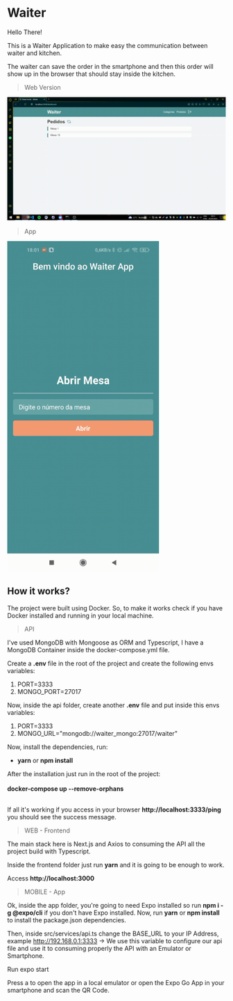 # Waiter

Hello There!

This is a Waiter Application to make easy the communication between waiter and kitchen.

The waiter can save the order in the smartphone and then this order will show up in the browser that should stay inside the kitchen.

> Web Version

<img  src='./frontend/src/assets/video.gif' />


>App 

<img width='350' src='./frontend/src/assets/app.gif' />


## How it works?

The project were built using Docker. So, to make it works check if you have Docker installed and running in your local machine.

> API

I've used MongoDB with Mongoose as ORM and Typescript, I have a MongoDB Container inside the docker-compose.yml file.

Create a <strong>.env</strong> file in the root of the project and create the following envs variables:

<ol>
  <li>PORT=3333</li>
  <li>MONGO_PORT=27017</li>
</ol>

Now, inside the api folder, create another <strong>.env</strong> file and put inside this envs variables:

<ol>
  <li>PORT=3333</li>
  <li>MONGO_URL="mongodb://waiter_mongo:27017/waiter"</li>
</ol>

Now, install the dependencies, run:
<ul>
  <li><strong>yarn</strong> or <strong>npm install</strong></li>
</ul>

After the installation just run in the root of the project: <br /><br /> <strong>docker-compose up --remove-orphans</strong><br /><br />

If all it's working if you access in your browser <strong>http://localhost:3333/ping</strong> you should see the success message.

> WEB - Frontend

The main stack here is Next.js and Axios to consuming the API all the project build with Typescript.

Inside the frontend folder just run <strong>yarn</strong> and it is going to be enough to work.

Access <strong>http://localhost:3000</strong>

> MOBILE - App

Ok, inside the app folder, you're going to need Expo installed so run <strong>npm i -g @expo/cli</strong> if you don't have Expo installed.
Now, run <strong>yarn</strong> or <strong>npm install</strong> to install the package.json dependencies.

Then, inside src/services/api.ts change the BASE_URL to your IP Address, example http://192.168.0.1:3333 -> We use this variable to configure our api file and use it to consuming properly the API with an Emulator or Smartphone.

Run expo start

Press a to open the app in a local emulator or open the Expo Go App in your smartphone and scan the QR Code.
